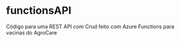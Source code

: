 # functionsAPI
Código para uma REST API com Crud feito com Azure Functions para vacinas do AgroCare
